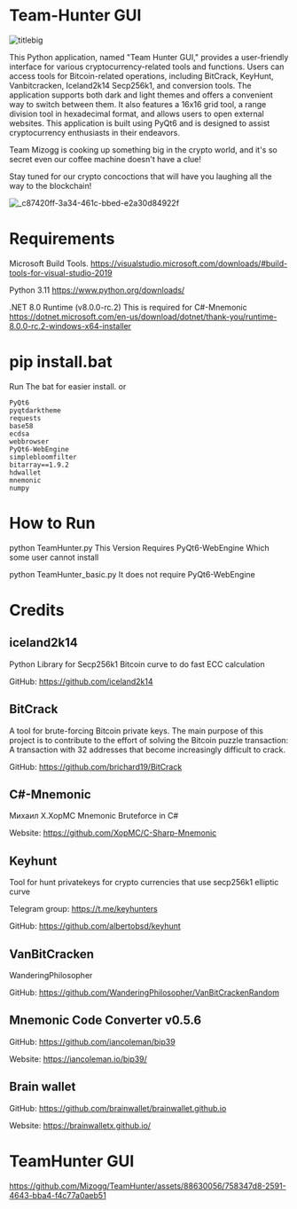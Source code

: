 # Team-Hunter GUI

![titlebig](https://github.com/Mizogg/TeamHunter/assets/88630056/393f60cb-fe1a-4547-8e1b-58ff4696c3d4)


This Python application, named "Team Hunter GUI," provides a user-friendly interface for various cryptocurrency-related tools and functions.
Users can access tools for Bitcoin-related operations, including BitCrack, KeyHunt, Vanbitcracken, Iceland2k14 Secp256k1, and conversion tools.
The application supports both dark and light themes and offers a convenient way to switch between them.
It also features a 16x16 grid tool, a range division tool in hexadecimal format, and allows users to open external websites.
This application is built using PyQt6 and is designed to assist cryptocurrency enthusiasts in their endeavors.

Team Mizogg is cooking up something big in the crypto world, and it's so secret even our coffee machine doesn't have a clue!

Stay tuned for our crypto concoctions that will have you laughing all the way to the blockchain!

![_c87420ff-3a34-461c-bbed-e2a30d84922f](https://github.com/Mizogg/TeamHunter/assets/88630056/33c458b2-ef30-449c-bde6-a5002e409c8c)


# Requirements 

Microsoft Build Tools.
https://visualstudio.microsoft.com/downloads/#build-tools-for-visual-studio-2019

Python 3.11
https://www.python.org/downloads/

.NET 8.0 Runtime (v8.0.0-rc.2)  This is required for C#-Mnemonic
https://dotnet.microsoft.com/en-us/download/dotnet/thank-you/runtime-8.0.0-rc.2-windows-x64-installer

# pip install.bat 

Run The bat for easier install.
or 

```
PyQt6
pyqtdarktheme
requests
base58
ecdsa
webbrowser
PyQt6-WebEngine
simplebloomfilter
bitarray==1.9.2
hdwallet
mnemonic
numpy
```
# How to Run

python TeamHunter.py 
This Version Requires PyQt6-WebEngine Which some user cannot install

python TeamHunter_basic.py
It does not require PyQt6-WebEngine

# Credits

## iceland2k14

Python Library for Secp256k1 Bitcoin curve to do fast ECC calculation

GitHub: https://github.com/iceland2k14

## BitCrack

A tool for brute-forcing Bitcoin private keys. The main purpose of this project is to contribute to the effort of solving the Bitcoin puzzle transaction: A transaction with 32 addresses that become increasingly difficult to crack.

 GitHub: https://github.com/brichard19/BitCrack

## C#-Mnemonic

Михаил Х.XopMC Mnemonic Bruteforce in C#

 Website: https://github.com/XopMC/C-Sharp-Mnemonic

## Keyhunt
Tool for hunt privatekeys for crypto currencies that use secp256k1 elliptic curve

 Telegram group: https://t.me/keyhunters

 GitHub: https://github.com/albertobsd/keyhunt

## VanBitCracken
WanderingPhilosopher

 GitHub: https://github.com/WanderingPhilosopher/VanBitCrackenRandom

## Mnemonic Code Converter v0.5.6

 GitHub: https://github.com/iancoleman/bip39

 Website: https://iancoleman.io/bip39/

## Brain wallet

 GitHub: https://github.com/brainwallet/brainwallet.github.io

 Website: https://brainwalletx.github.io/

 # TeamHunter GUI

https://github.com/Mizogg/TeamHunter/assets/88630056/758347d8-2591-4643-bba4-f4c77a0aeb51



